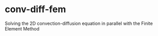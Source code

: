 # conv-diff-fem
Solving the 2D convection-diffusion equation in parallel with the Finite Element Method
